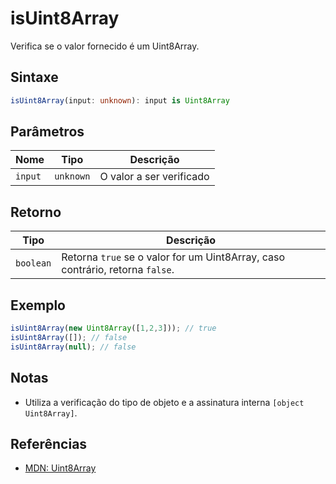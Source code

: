 # isUint8Array

Verifica se o valor fornecido é um Uint8Array.

## Sintaxe
```typescript
isUint8Array(input: unknown): input is Uint8Array
```

## Parâmetros

| Nome     | Tipo      | Descrição                  |
|----------|-----------|----------------------------|
| `input`  | `unknown` | O valor a ser verificado   |

## Retorno

| Tipo       | Descrição                                                      |
|------------|----------------------------------------------------------------|
| `boolean`  | Retorna `true` se o valor for um Uint8Array, caso contrário, retorna `false`. |

## Exemplo
```typescript
isUint8Array(new Uint8Array([1,2,3])); // true
isUint8Array([]); // false
isUint8Array(null); // false
```

## Notas
- Utiliza a verificação do tipo de objeto e a assinatura interna `[object Uint8Array]`.

## Referências
- [MDN: Uint8Array](https://developer.mozilla.org/pt-BR/docs/Web/JavaScript/Reference/Global_Objects/Uint8Array)

